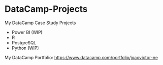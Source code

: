 # DataCamp-Projects
My DataCamp Case Study Projects 
- Power BI (WIP)
- R
- PostgreSQL
- Python (WIP)

My DataCamp Portfolio: https://www.datacamp.com/portfolio/joaovictor-ne
